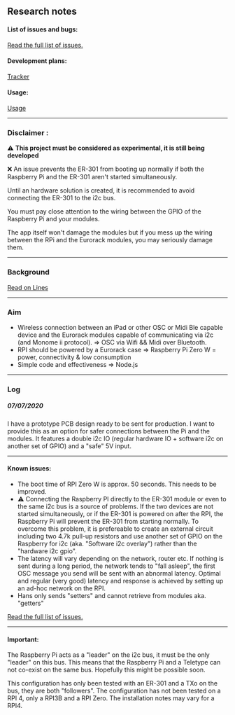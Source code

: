 ## Research notes

#### List of issues and bugs:

[Read the full list of issues.](https://github.com/nordseele/hans/issues) 

#### Development plans:

[Tracker](/doc/tracker.md) 


#### Usage:

[Usage](/doc/usage.md) 

____


### Disclaimer : 

⚠️ **This project must be considered as experimental, it is still being developed**

❌ An issue prevents the ER-301 from booting up normally if both the Raspberry Pi and the ER-301 aren't started simultaneously.  

Until an hardware solution is created, it is recommended to avoid connecting the ER-301 to the i2c bus. 

You must pay close attention to the wiring between the GPIO of the Raspberry Pi and your modules. 

The app itself won't damage the modules but if you mess up the wiring between the RPi and the Eurorack modules, you may seriously damage them.

____

### Background 

[Read on Lines](https://llllllll.co/t/controlling-txo-er-301-etc-wirelessly-using-osc-node-and-a-rpi/33680)


____

### Aim

- Wireless connection between an iPad or other OSC or Midi Ble capable device and the Eurorack modules capable of communicating via i2c (and Monome ii protocol). => OSC via Wifi && Midi over Bluetooth. 
- RPI should be powered by a Eurorack case => Raspberry Pi Zero W = power, connectivity & low consumption 
- Simple code and effectiveness => Node.js


____

### Log

##### 07/07/2020

I have a prototype PCB design ready to be sent for production. I want to provide this as an option for safer connections between the Pi and the modules. It features a double i2c IO (regular hardware IO + software i2c on another set of GPIO) and a "safe" 5V input.


_____

#### Known issues: 

- The boot time of RPI Zero W is approx. 50 seconds. This needs to be improved. 
- ⚠️ Connecting the Raspberry PI directly to the ER-301 module or even to the same i2c bus is a source of problems. If the two devices are not started simultaneously, or if the ER-301 is powered on after the RPI, the Raspberry Pi will prevent the ER-301 from starting normally. To overcome this problem, it is prefereable to create an external circuit including two 4.7k pull-up resistors and use another set of GPIO on the Raspberry for i2c (aka. "Software i2c overlay") rather than the "hardware i2c gpio".
- The latency will vary depending on the network, router etc. If nothing is sent during a long period, the network tends to "fall asleep", the first OSC message you send will be sent with an abnormal latency. Optimal and regular (very good) latency and response is achieved by setting up an ad-hoc network on the RPI. 
- Hans only sends "setters" and cannot retrieve from modules aka. "getters" 

[Read the full list of issues.](https://github.com/nordseele/hans/issues) 


____

#### Important:

The Raspberry Pi acts as a "leader" on the i2c bus, it must be the only "leader" on this bus. This means that the Raspberry Pi and a Teletype can not co-exist on the same bus. Hopefully this might be possible soon.

This configuration has only been tested with an ER-301 and a TXo on the bus, they are both "followers". The configuration has not been tested on a RPI 4, only a RPI3B and a RPI Zero. The installation notes may vary for a RPI4.

